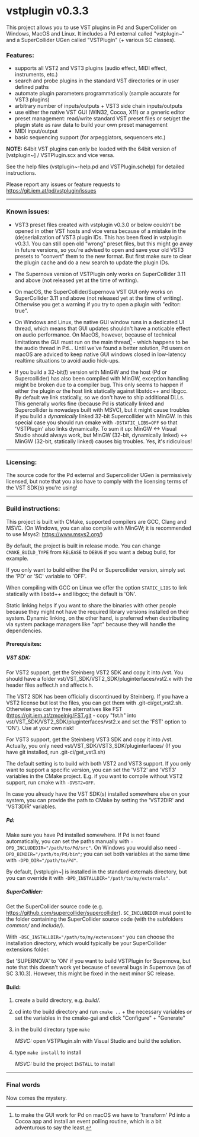 vstplugin v0.3.3
================

This project allows you to use VST plugins in Pd and SuperCollider on Windows, MacOS and Linux.
It includes a Pd external called "vstplugin~" and a SuperCollider UGen called "VSTPlugin" (+ various SC classes).

### Features:

* supports all VST2 and VST3 plugins (audio effect, MIDI effect, instruments, etc.)
* search and probe plugins in the standard VST directories or in user defined paths
* automate plugin parameters programmatically (sample accurate for VST3 plugins)
* arbitrary number of inputs/outputs + VST3 side chain inputs/outputs
* use either the native VST GUI (WIN32, Cocoa, X11) or a generic editor
* preset management: read/write standard VST preset files or
  set/get the plugin state as raw data to build your own preset management
* MIDI input/output
* basic sequencing support (for arpeggiators, sequencers etc.)


**NOTE:** 64bit VST plugins can only be loaded with the 64bit version of [vstplugin~] / VSTPlugin.scx and vice versa.

See the help files (vstplugin~-help.pd and VSTPlugin.schelp) for detailed instructions.

Please report any issues or feature requests to https://git.iem.at/pd/vstplugin/issues

---

### Known issues:

* VST3 preset files created with vstplugin v0.3.0 or below couldn't be opened in other VST hosts and vice versa because of a mistake in the (de)serialization of VST3 plugin IDs. This has been fixed in vstplugin v0.3.1. You can still open old "wrong" preset files, but this might go away in future versions, so you're advised to open and save your old VST3 presets to "convert" them to the new format. But first make sure to clear the plugin cache and do a new search to update the plugin IDs.

* The Supernova version of VSTPlugin only works on SuperCollider 3.11 and above (not released yet at the time of writing).

* On macOS, the SuperCollider/Supernova VST GUI only works on SuperCollider 3.11 and above (not released yet at the time of writing). Otherwise you get a warning if you try to open a plugin with "editor: true".

* On Windows and Linux, the native GUI window runs in a dedicated UI thread, which means
that GUI updates shouldn't have a noticable effect on audio performance.
On MacOS, however, because of technical limitations the GUI must run on
the main thread[^1] - which happens to be the audio thread in Pd...
Until we've found a better solution, Pd users on macOS are adviced to keep native GUI
windows closed in low-latency realtime situations to avoid audio hick-ups.

* If you build a 32-bit(!) version with MinGW and the host (Pd or Supercollider) has also been compiled with MinGW, exception handling might be broken due to a compiler bug.
This only seems to happen if either the plugin *or* the host link statically against libstdc++ and libgcc. By default we link statically, so we don't have to ship
additional DLLs. This generally works fine (because Pd is statically linked and Supercollider is nowadays built with MSVC), but it might cause troubles if you build a *dynamically* linked 32-bit Supercollider with MinGW.
In this special case you should run cmake with `-DSTATIC_LIBS=OFF` so that 'VSTPlugin' also links dynamically.
To sum it up: MinGW <-> Visual Studio should always work, but MinGW (32-bit, dynamically linked) <-> MinGW (32-bit, statically linked) causes big troubles. Yes, it's ridiculous!

[^1]: to make the GUI work for Pd on macOS we have to 'transform' Pd into a Cocoa app
and install an event polling routine, which is a bit adventurous to say the least.

---

### Licensing:

The source code for the Pd external and Supercollider UGen is permissively licensed, but note that you also have to comply with the licensing terms of the VST SDK(s) you're using!

---

### Build instructions:

This project is built with CMake, supported compilers are GCC, Clang and MSVC.
(On Windows, you can also compile with MinGW; it is recommended to use Msys2: https://www.msys2.org/)

By default, the project is built in release mode. You can change `CMAKE_BUILD_TYPE` from `RELEASE` to `DEBUG` if you want a debug build, for example.

If you only want to build either the Pd or Supercollider version, simply set the 'PD' or 'SC' variable to 'OFF'.

When compiling with GCC on Linux we offer the option `STATIC_LIBS` to link statically with libstd++ and libgcc; the default is 'ON'.

Static linking helps if you want to share the binaries with other people because they might not have the required library versions installed on their system.
Dynamic linking, on the other hand, is preferred when destributing via system package managers like "apt" because they will handle the dependencies.

#### Prerequisites:

##### VST SDK:

For VST2 support, get the Steinberg VST2 SDK and copy it into /vst.
You should have a folder vst/VST_SDK/VST2_SDK/pluginterfaces/vst2.x with the header files aeffect.h and affectx.h.

The VST2 SDK has been officially discontinued by Steinberg. If you have a VST2 license but lost the files, you can get them with .git-ci/get_vst2.sh.
Otherwise you can try free alternatives like FST (https://git.iem.at/zmoelnig/FST.git - copy "fst.h" into vst/VST_SDK/VST2_SDK/pluginterfaces/vst2.x and set the 'FST' option to 'ON').
Use at your own risk!

For VST3 support, get the Steinberg VST3 SDK and copy it into /vst.
Actually, you only need vst/VST_SDK/VST3_SDK/pluginterfaces/
(If you have git installed, run .git-ci/get_vst3.sh)

The default setting is to build with both VST2 and VST3 support.
If you only want to support a specific version, you can set the 'VST2' and 'VST3' variables in the CMake project.
E.g. if  you want to compile without VST2 support, run cmake with `-DVST2=OFF`.

In case you already have the VST SDK(s) installed somewhere else on your system,
you can provide the path to CMake by setting the 'VST2DIR' and 'VST3DIR' variables.

##### Pd:

Make sure you have Pd installed somewhere. If Pd is not found automatically, you can set the paths manually with `-DPD_INCLUDEDIR="/path/to/Pd/src"`.
On Windows you would also need `-DPD_BINDIR="/path/to/Pd/bin"`; you can set both variables at the same time with `-DPD_DIR="/path/to/Pd"`.

By default, [vstplugin~] is installed in the standard externals directory, but you can override it with `-DPD_INSTALLDIR="/path/to/my/externals"`.

##### SuperCollider:

Get the SuperCollider source code (e.g. https://github.com/supercollider/supercollider).
`SC_INCLUDEDIR` must point to the folder containing the SuperCollider source code (with the subfolders *common/* and *include/*).

With `-DSC_INSTALLDIR="/path/to/my/extensions"` you can choose the installation directory, which would typically be your SuperCollider extensions folder.

Set 'SUPERNOVA' to 'ON' if you want to build VSTPlugin for Supernova, but note that this doesn't work yet because of several bugs in Supernova (as of SC 3.10.3).
However, this might be fixed in the next minor SC release.

#### Build:

1)	create a build directory, e.g. *build/*.
2)	cd into the build directory and run `cmake ..` + the necessary variables
	*or* set the variables in the cmake-gui and click "Configure" + "Generate"
3)	in the build directory type `make`

	*MSVC:* open VSTPlugin.sln with Visual Studio and build the solution.

4)	type `make install` to install

	*MSVC:* build the project `INSTALL` to install

---

### Final words

Now comes the mystery.
